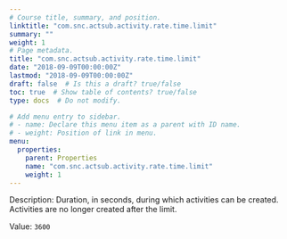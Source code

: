 ```yaml
---
# Course title, summary, and position.
linktitle: "com.snc.actsub.activity.rate.time.limit"
summary: ""
weight: 1
# Page metadata.
title: "com.snc.actsub.activity.rate.time.limit"
date: "2018-09-09T00:00:00Z"
lastmod: "2018-09-09T00:00:00Z"
draft: false  # Is this a draft? true/false
toc: true  # Show table of contents? true/false
type: docs  # Do not modify.

# Add menu entry to sidebar.
# - name: Declare this menu item as a parent with ID name.
# - weight: Position of link in menu.
menu:
  properties:
    parent: Properties
    name: "com.snc.actsub.activity.rate.time.limit"
    weight: 1
---
```


Description: Duration, in seconds, during which activities can be created. Activities are no longer created after the limit.


Value: `3600`